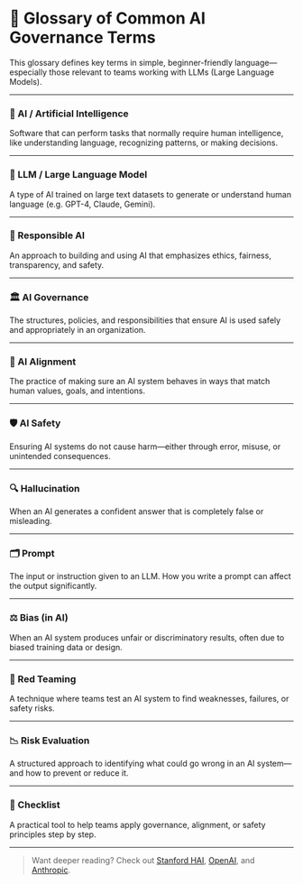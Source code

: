 # 📘 Glossary of Common AI Governance Terms

This glossary defines key terms in simple, beginner-friendly language—especially those relevant to teams working with LLMs (Large Language Models).

---

### 🤖 AI / Artificial Intelligence  
Software that can perform tasks that normally require human intelligence, like understanding language, recognizing patterns, or making decisions.

---

### 🤖 LLM / Large Language Model  
A type of AI trained on large text datasets to generate or understand human language (e.g. GPT-4, Claude, Gemini).

---

### 🤝 Responsible AI  
An approach to building and using AI that emphasizes ethics, fairness, transparency, and safety.

---

### 🏛️ AI Governance  
The structures, policies, and responsibilities that ensure AI is used safely and appropriately in an organization.

---

### 🎯 AI Alignment  
The practice of making sure an AI system behaves in ways that match human values, goals, and intentions.

---

### 🛡️ AI Safety  
Ensuring AI systems do not cause harm—either through error, misuse, or unintended consequences.

---

### 🔍 Hallucination  
When an AI generates a confident answer that is completely false or misleading.

---

### 🗂️ Prompt  
The input or instruction given to an LLM. How you write a prompt can affect the output significantly.

---

### ⚖️ Bias (in AI)  
When an AI system produces unfair or discriminatory results, often due to biased training data or design.

---

### 🧪 Red Teaming  
A technique where teams test an AI system to find weaknesses, failures, or safety risks.

---

### 📉 Risk Evaluation  
A structured approach to identifying what could go wrong in an AI system—and how to prevent or reduce it.

---

### 📝 Checklist  
A practical tool to help teams apply governance, alignment, or safety principles step by step.

---

> Want deeper reading? Check out [Stanford HAI](https://hai.stanford.edu), [OpenAI](https://openai.com/research), and [Anthropic](https://www.anthropic.com/).
